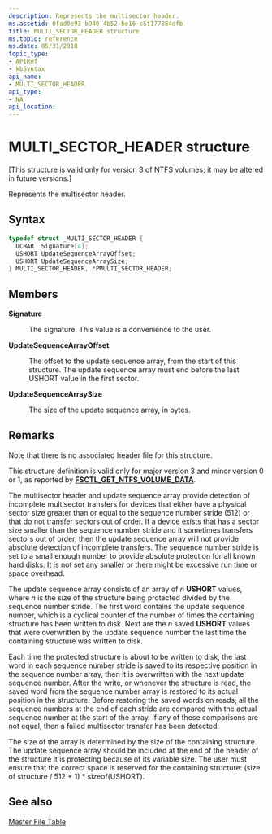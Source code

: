 ```yaml
---
description: Represents the multisector header.
ms.assetid: 0fad0e93-b940-4b52-be16-c5f177884dfb
title: MULTI_SECTOR_HEADER structure
ms.topic: reference
ms.date: 05/31/2018
topic_type: 
- APIRef
- kbSyntax
api_name: 
- MULTI_SECTOR_HEADER
api_type: 
- NA
api_location: 
---
```


# MULTI\_SECTOR\_HEADER structure

\[This structure is valid only for version 3 of NTFS volumes; it may be altered in future versions.\]

Represents the multisector header.

## Syntax


```C++
typedef struct _MULTI_SECTOR_HEADER {
  UCHAR  Signature[4];
  USHORT UpdateSequenceArrayOffset;
  USHORT UpdateSequenceArraySize;
} MULTI_SECTOR_HEADER, *PMULTI_SECTOR_HEADER;
```



## Members

<dl> <dt>

**Signature**
</dt> <dd>

The signature. This value is a convenience to the user.

</dd> <dt>

**UpdateSequenceArrayOffset**
</dt> <dd>

The offset to the update sequence array, from the start of this structure. The update sequence array must end before the last USHORT value in the first sector.

</dd> <dt>

**UpdateSequenceArraySize**
</dt> <dd>

The size of the update sequence array, in bytes.

</dd> </dl>

## Remarks

Note that there is no associated header file for this structure.

This structure definition is valid only for major version 3 and minor version 0 or 1, as reported by [**FSCTL\_GET\_NTFS\_VOLUME\_DATA**](/windows/win32/api/winioctl/ni-winioctl-fsctl_get_ntfs_volume_data).

The multisector header and update sequence array provide detection of incomplete multisector transfers for devices that either have a physical sector size greater than or equal to the sequence number stride (512) or that do not transfer sectors out of order. If a device exists that has a sector size smaller than the sequence number stride and it sometimes transfers sectors out of order, then the update sequence array will not provide absolute detection of incomplete transfers. The sequence number stride is set to a small enough number to provide absolute protection for all known hard disks. It is not set any smaller or there might be excessive run time or space overhead.

The update sequence array consists of an array of *n* **USHORT** values, where *n* is the size of the structure being protected divided by the sequence number stride. The first word contains the update sequence number, which is a cyclical counter of the number of times the containing structure has been written to disk. Next are the *n* saved **USHORT** values that were overwritten by the update sequence number the last time the containing structure was written to disk.

Each time the protected structure is about to be written to disk, the last word in each sequence number stride is saved to its respective position in the sequence number array, then it is overwritten with the next update sequence number. After the write, or whenever the structure is read, the saved word from the sequence number array is restored to its actual position in the structure. Before restoring the saved words on reads, all the sequence numbers at the end of each stride are compared with the actual sequence number at the start of the array. If any of these comparisons are not equal, then a failed multisector transfer has been detected.

The size of the array is determined by the size of the containing structure. The update sequence array should be included at the end of the header of the structure it is protecting because of its variable size. The user must ensure that the correct space is reserved for the containing structure: (size of structure / 512 + 1) \* sizeof(USHORT).

## See also

<dl> <dt>

[Master File Table](master-file-table.md)
</dt> </dl>

 

 
